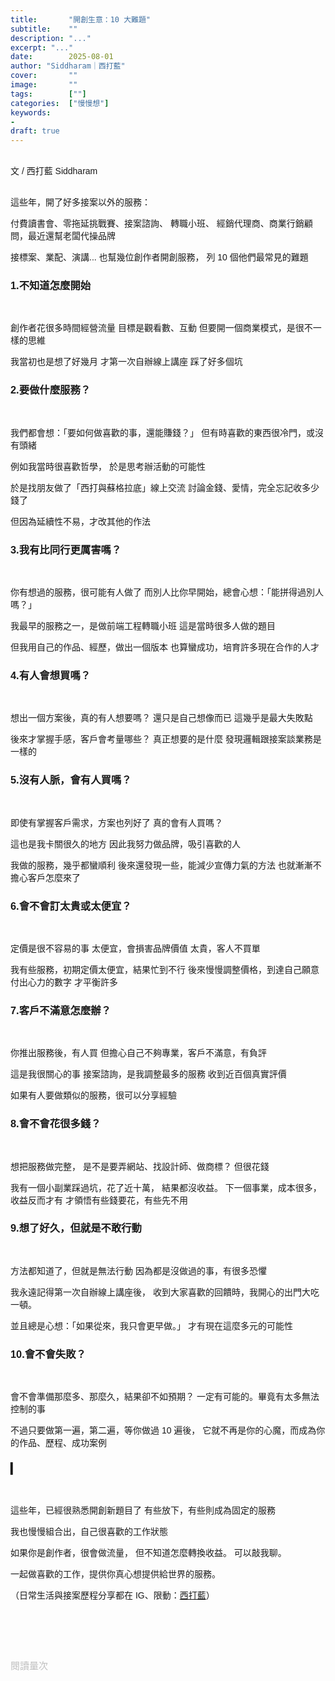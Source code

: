 ```yaml
---
title:       "開創生意：10 大難題"
subtitle:    ""
description: "..."
excerpt: "..."
date:        2025-08-01
author: "Siddharam｜西打藍"
cover:       ""
image:       ""
tags:        [""]
categories:  ["慢慢想"]
keywords:
- 
draft: true
---
```


<article style="font-family: 'Noto Sans TC', '微軟正黑體', sans-serif; font-weight: 300;">

<br>文 / 西打藍 Siddharam<br><br>

這些年，開了好多接案以外的服務：

付費讀書會、零拖延挑戰賽、接案諮詢、
轉職小班、
經銷代理商、商業行銷顧問，最近還幫老闆代操品牌

接標案、業配、演講...
也幫幾位創作者開創服務，
列 10 個他們最常見的難題


<h3 class="article-h1-color">1.不知道怎麼開始</h3><br>

創作者花很多時間經營流量
目標是觀看數、互動
但要開一個商業模式，是很不一樣的思維

我當初也是想了好幾月
才第一次自辦線上講座
踩了好多個坑

<h3 class="article-h1-color">2.要做什麼服務？</h3><br>

我們都會想：「要如何做喜歡的事，還能賺錢？」
但有時喜歡的東西很冷門，或沒有頭緒

例如我當時很喜歡哲學，
於是思考辦活動的可能性

於是找朋友做了「西打與蘇格拉底」線上交流
討論金錢、愛情，完全忘記收多少錢了

但因為延續性不易，才改其他的作法


<h3 class="article-h1-color">3.我有比同行更厲害嗎？</h3><br>

你有想過的服務，很可能有人做了
而別人比你早開始，總會心想：「能拼得過別人嗎？」

我最早的服務之一，是做前端工程轉職小班
這是當時很多人做的題目

但我用自己的作品、經歷，做出一個版本
也算蠻成功，培育許多現在合作的人才


<h3 class="article-h1-color">4.有人會想買嗎？</h3><br>

想出一個方案後，真的有人想要嗎？
還只是自己想像而已
這幾乎是最大失敗點

後來才掌握手感，客戶會考量哪些？
真正想要的是什麼
發現邏輯跟接案談業務是一樣的


<h3 class="article-h1-color">5.沒有人脈，會有人買嗎？</h3><br>

即使有掌握客戶需求，方案也列好了
真的會有人買嗎？

這也是我卡關很久的地方
因此我努力做品牌，吸引喜歡的人

我做的服務，幾乎都蠻順利
後來還發現一些，能減少宣傳力氣的方法
也就漸漸不擔心客戶怎麼來了


<h3 class="article-h1-color">6.會不會訂太貴或太便宜？</h3><br>

定價是很不容易的事
太便宜，會損害品牌價值
太貴，客人不買單

我有些服務，初期定價太便宜，結果忙到不行
後來慢慢調整價格，到達自己願意付出心力的數字
才平衡許多


<h3 class="article-h1-color">7.客戶不滿意怎麼辦？</h3><br>

你推出服務後，有人買
但擔心自己不夠專業，客戶不滿意，有負評

這是我很關心的事
接案諮詢，是我調整最多的服務
收到近百個真實評價

如果有人要做類似的服務，很可以分享經驗

<h3 class="article-h1-color">8.會不會花很多錢？</h3><br>

想把服務做完整，
是不是要弄網站、找設計師、做商標？
但很花錢

我有一個小副業踩過坑，花了近十萬，
結果都沒收益。
下一個事業，成本很多，收益反而才有
才領悟有些錢要花，有些先不用


<h3 class="article-h1-color">9.想了好久，但就是不敢行動</h3><br>

方法都知道了，但就是無法行動
因為都是沒做過的事，有很多恐懼

我永遠記得第一次自辦線上講座後，
收到大家喜歡的回饋時，我開心的出門大吃一頓。

並且總是心想：「如果從來，我只會更早做。」
才有現在這麼多元的可能性


<h3 class="article-h1-color">10.會不會失敗？</h3><br>

會不會準備那麼多、那麼久，結果卻不如預期？
一定有可能的。畢竟有太多無法控制的事

不過只要做第一遍，第二遍，等你做過 10 遍後，
它就不再是你的心魔，而成為你的作品、歷程、成功案例


<h3 class="article-h1-color">▎</h3><br>

這些年，已經很熟悉開創新題目了
有些放下，有些則成為固定的服務

我也慢慢組合出，自己很喜歡的工作狀態

如果你是創作者，很會做流量，
但不知道怎麼轉換收益。
可以敲我聊。

一起做喜歡的工作，提供你真心想提供給世界的服務。



<!-- 
<!-- 案例 / 故事開場 > 案例說明了什麼？ > 怎麼改變（列步驟） > 好處 / 壞處 > 結語總結金句 / 對自己說一句話 -->


（日常生活與接案歷程分享都在 IG、限動：<a href="https://www.instagram.com/sidd.blue/" target="_blank">西打藍</a>）<br><br>

<!-- <h3 class="article-h1-color">▎</h3><br> -->





<br><br><br>

</article>

<div style="color: #bfbfbf; font-size: 15px;" id="busuanzi_container_page_pv">
  閱讀量<span id="busuanzi_value_page_pv"></span>次
</div>

<script src="../../js/post.js"></script>

